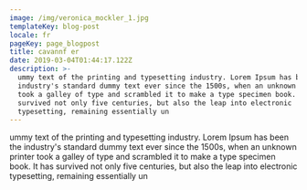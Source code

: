 ```yaml
---
image: /img/veronica_mockler_1.jpg
templateKey: blog-post
locale: fr
pageKey: page_blogpost
title: cavannf er
date: 2019-03-04T01:44:17.122Z
description: >-
  ummy text of the printing and typesetting industry. Lorem Ipsum has been the
  industry's standard dummy text ever since the 1500s, when an unknown printer
  took a galley of type and scrambled it to make a type specimen book. It has
  survived not only five centuries, but also the leap into electronic
  typesetting, remaining essentially un
---
```

ummy text of the printing and typesetting industry. Lorem Ipsum has been the industry's standard dummy text ever since the 1500s, when an unknown printer took a galley of type and scrambled it to make a type specimen book. It has survived not only five centuries, but also the leap into electronic typesetting, remaining essentially un

